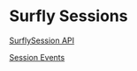 # Surfly Sessions

[SurflySession API](surflysession_objects.md)

[Session Events](session_events.md)